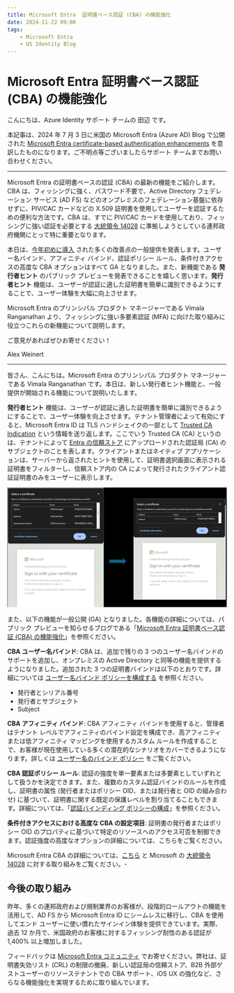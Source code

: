 ```yaml
---
title: Microsoft Entra  証明書ベース認証 (CBA) の機能強化
date: 2024-11-22 09:00
tags:
    - Microsoft Entra
    - US Identity Blog
---
```


# Microsoft Entra  証明書ベース認証 (CBA) の機能強化

こんにちは、Azure Identity サポート チームの 田辺 です。

本記事は、2024 年 7 月 3 日に米国の Microsoft Entra (Azure AD) Blog で公開された [Microsoft Entra certificate-based authentication enhancements](https://techcommunity.microsoft.com/blog/identity/microsoft-entra-certificate-based-authentication-enhancements/1751778) を意訳したものになります。ご不明点等ございましたらサポート チームまでお問い合わせください。

---

Microsoft Entra の証明書ベースの認証 (CBA) の最新の機能をご紹介します。CBA は、フィッシングに強く、パスワード不要で、Active Directory フェデレーション サービス (AD FS) などのオンプレミスのフェデレーション基盤に依存せずに、PIV/CAC カードなどの X.509 証明書を使用してユーザーを認証するための便利な方法です。CBA は、すでに PIV/CAC カードを使用しており、フィッシングに強い認証を必要とする [大統領令 14028](https://learn.microsoft.com/ja-jp/entra/standards/memo-22-09-meet-identity-requirements) に準拠しようとしている連邦政府機関にとって特に重要となります。

本日は、[今年初めに導入](https://techcommunity.microsoft.com/blog/identity/introducing-more-granular-certificate-based-authentication-configuration-in-cond/2365668) された多くの改善点の一般提供を発表します。ユーザー名バインド、アフィニティ バインド、認証ポリシー ルール、条件付きアクセスの高度な CBA オプションはすべて GA となりました。また、新機能である **発行者ヒント** のパブリック プレビューを発表できることを嬉しく思います。**発行者ヒント** 機能は、ユーザーが認証に適した証明書を簡単に識別できるようにすることで、ユーザー体験を大幅に向上させます。

Microsoft Entra のプリンシパル プロダクト マネージャーである Vimala Ranganathan より、フィッシングに強い多要素認証 (MFA) に向けた取り組みに役立つこれらの新機能について説明します。

ご意見があればぜひお寄せください！

Alex Weinert

---

皆さん、こんにちは。Microsoft Entra のプリンシパル プロダクト マネージャーである Vimala Ranganathan です。本日は、新しい発行者ヒント機能と、一般提供が開始される機能について説明いたします。

**発行者ヒント** 機能は、ユーザーが認証に適した証明書を簡単に識別できるようにすることで、ユーザー体験を向上させます。テナント管理者によって有効にすると、Microsoft Entra ID は TLS ハンドシェイクの一部として [Trusted CA Indication](https://www.rfc-editor.org/rfc/rfc6066#page-12) という情報を送り返します。ここでいう Trusted CA (CA) というのは、テナントによって [Entra の信頼ストア](https://learn.microsoft.com/ja-jp/entra/identity/authentication/how-to-certificate-based-authentication#step-1-configure-the-certification-authorities) にアップロードされた認証局 (CA) のサブジェクトのことを表します。クライアントまたはネイティブ アプリケーションは、サーバーから返されたヒントを使用して、証明書選択画面に表示される証明書をフィルターし、信頼ストア内の CA によって発行されたクライアント認証証明書のみをユーザーに表示します。

![図 1: 発行者ヒントが有効な場合の、改善された証明書選択画面](microsoft-entra-certificate-based-authentication-enhancements/image.png)

また、以下の機能が一般公開 (GA) となりました。各機能の詳細については、パブリック プレビューを知らせるブログである「[Microsoft Entra 証明書ベース認証 (CBA) の機能強化](https://jpazureid.github.io/blog/azure-active-directory/enhancements-to-microsoft-entra-certificate-based-authentication/)」を参照ください。

**CBA ユーザー名バインド**: CBA は、追加で残りの 3 つのユーザー名バインドのサポートを追加し、オンプレミスの Active Directory と同等の機能を提供するようになりました。追加された 3 つの証明書バインドは以下のとおりです。詳細については [ユーザー名バインド ポリシーを構成する](https://learn.microsoft.com/ja-jp/entra/identity/authentication/how-to-certificate-based-authentication#step-4-configure-username-binding-policy) を参照ください。

- 発行者とシリアル番号
- 発行者とサブジェクト
- Subject

**CBA アフィニティ バインド**: CBA アフィニティ バインドを使用すると、管理者はテナント レベルでアフィニティのバインド設定を構成でき、高アフィニティまたは低アフィニティ マッピングを使用するカスタム ルールを作成することで、お客様が現在使用している多くの潜在的なシナリオをカバーできるようになります。詳しくは [ユーザー名のバインド ポリシー](https://learn.microsoft.com/ja-jp/entra/identity/authentication/concept-certificate-based-authentication-technical-deep-dive#understanding-the-username-binding-policy) をご覧ください。

**CBA 認証ポリシー ルール**: 認証の強度を単一要素または多要素としていずれとして扱うかを決定できます。また、複数のカスタム認証バインドのルールを作成し、証明書の属性 (発行者またはポリシー OID、または発行者と OID の組み合わせ) に基づいて、証明書に関する既定の保護レベルを割り当てることもできます。詳細については、「[認証バインディング ポリシーの構成](https://learn.microsoft.com/ja-jp/entra/identity/authentication/how-to-certificate-based-authentication#step-3-configure-authentication-binding-policy)」を参照ください。

**条件付きアクセスにおける高度な CBA の設定項目**: 証明書の発行者またはポリシー OID のプロパティに基づいて特定のリソースへのアクセス可否を制御できます。認証強度の高度なオプションの詳細については、こちらをご覧ください。

Microsoft Entra CBA の詳細については、[こちら](https://learn.microsoft.com/ja-jp/entra/standards/memo-22-09-meet-identity-requirements) と Microsoft の [大統領令 14028](https://www.microsoft.com/en-us/federal/cybersecurity) に対する取り組みをご覧ください。-

## 今後の取り組み

昨年、多くの連邦政府および規制業界のお客様が、段階的ロールアウトの機能を活用して、AD FS から Microsoft Entra ID にシームレスに移行し、CBA を使用してエンド ユーザーに使い慣れたサインイン体験を提供できています。実際、過去 12 か月で、米国政府のお客様に対するフィッシング耐性のある認証が 1,400% 以上増加しました。
 
フィードバックは [Microsoft Entra コミュニティ](https://techcommunity.microsoft.com/category/microsoftsecurityandcompliance/discussions/azure-active-directory) でお寄せください。弊社は、証明書失効リスト (CRL) の制限の撤廃、新しい認証局の信頼ストア、B2B 外部ゲストユーザーのリソーステナントでの CBA サポート、iOS UX の強化など、さらなる機能強化を実現するために取り組んでいます。
